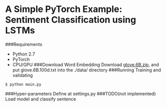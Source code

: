 # A Simple PyTorch Example: Sentiment Classification using LSTMs

###Requirements

- Python 2.7
- PyTorch
- CPU/GPU
###Download Word Embedding
Download [glove.6B.zip](https://nlp.stanford.edu/projects/glove/), and put glove.6B.100d.txt into the ./data/ directory
###Running
Training and validating
```
$ python main.py
```
###Hyper-parameters
Define at settings.py
###TODO(not implemented)
Load model and classify sentence






